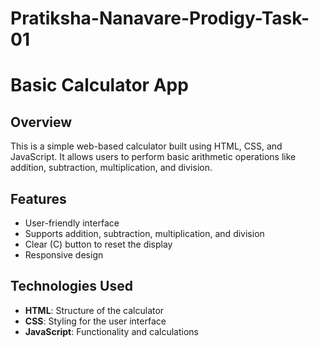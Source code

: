 # Pratiksha-Nanavare-Prodigy-Task-01

# Basic Calculator App

## Overview
This is a simple web-based calculator built using HTML, CSS, and JavaScript. It allows users to perform basic arithmetic operations like addition, subtraction, multiplication, and division.

## Features
- User-friendly interface
- Supports addition, subtraction, multiplication, and division
- Clear (C) button to reset the display
- Responsive design

## Technologies Used
- **HTML**: Structure of the calculator
- **CSS**: Styling for the user interface
- **JavaScript**: Functionality and calculations

